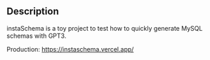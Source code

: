 ## Description

instaSchema is a toy project to test how to quickly generate MySQL schemas
with GPT3. 

Production: https://instaschema.vercel.app/
